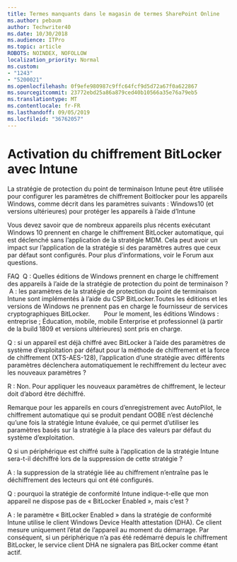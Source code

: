```yaml
---
title: Termes manquants dans le magasin de termes SharePoint Online
ms.author: pebaum
author: Techwriter40
ms.date: 10/30/2018
ms.audience: ITPro
ms.topic: article
ROBOTS: NOINDEX, NOFOLLOW
localization_priority: Normal
ms.custom:
- "1243"
- "5200021"
ms.openlocfilehash: 0f9efe980987c9ffc64fcf9d5d72a67f0a622867
ms.sourcegitcommit: 23772ebd25a86a879ced40b10566a35e76a79eb5
ms.translationtype: MT
ms.contentlocale: fr-FR
ms.lasthandoff: 09/05/2019
ms.locfileid: "36762057"
---
```

# <a name="enabling-bitlocker-encryption-with-intune"></a>Activation du chiffrement BitLocker avec Intune

La stratégie de protection du point de terminaison Intune peut être utilisée pour configurer les paramètres de chiffrement Boitlocker pour les appareils Windows, comme décrit dans les paramètres suivants : Windows10 (et versions ultérieures) pour protéger les appareils à l’aide d’Intune

Vous devez savoir que de nombreux appareils plus récents exécutant Windows 10 prennent en charge le chiffrement BitLocker automatique, qui est déclenché sans l’application de la stratégie MDM. Cela peut avoir un impact sur l’application de la stratégie si des paramètres autres que ceux par défaut sont configurés. Pour plus d’informations, voir le Forum aux questions.


FAQ  Q : Quelles éditions de Windows prennent en charge le chiffrement des appareils à l’aide de la stratégie de protection du point de terminaison ?
 A : les paramètres de la stratégie de protection du point de terminaison Intune sont implémentés à l’aide du CSP BitLocker.Toutes les éditions et les versions de Windows ne prennent pas en charge le fournisseur de services cryptographiques BitLocker. 
      Pour le moment, les éditions Windows : entreprise ; Éducation, mobile, mobile Enterprise et professionnel (à partir de la build 1809 et versions ultérieures) sont pris en charge.




Q : si un appareil est déjà chiffré avec BitLocker à l’aide des paramètres de système d’exploitation par défaut pour la méthode de chiffrement et la force de chiffrement (XTS-AES-128), l’application d’une stratégie avec différents paramètres déclenchera automatiquement le rechiffrement du lecteur avec les nouveaux paramètres ?

R : Non. Pour appliquer les nouveaux paramètres de chiffrement, le lecteur doit d’abord être déchiffré.

Remarque pour les appareils en cours d’enregistrement avec AutoPilot, le chiffrement automatique qui se produit pendant OOBE n’est déclenché qu’une fois la stratégie Intune évaluée, ce qui permet d’utiliser les paramètres basés sur la stratégie à la place des valeurs par défaut du système d’exploitation.




Q si un périphérique est chiffré suite à l’application de la stratégie Intune sera-t-il déchiffré lors de la suppression de cette stratégie ?

A : la suppression de la stratégie liée au chiffrement n’entraîne pas le déchiffrement des lecteurs qui ont été configurés.




Q : pourquoi la stratégie de conformité Intune indique-t-elle que mon appareil ne dispose pas de « BitLocker Enabled », mais c’est ?

A : le paramètre « BitLocker Enabled » dans la stratégie de conformité Intune utilise le client Windows Device Health attestation (DHA). Ce client mesure uniquement l’état de l’appareil au moment du démarrage. Par conséquent, si un périphérique n’a pas été redémarré depuis le chiffrement BitLocker, le service client DHA ne signalera pas BitLocker comme étant actif.